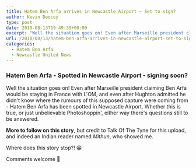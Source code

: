 ```yaml
---
title: Hatem Ben Arfa arrives in Newcastle Airport – Set to sign?
author: Kevin Doocey
type: post
date: 2010-08-13T19:49:39+00:00
excerpt: "Well the situation goes on! Even after Marseille president claiming Ben Arfa would be staying in France with L'OM, and even after Hughton .."
url: /2010/08/13/hatem-ben-arfa-arrives-in-newcastle-airport-set-to-sign/
categories:
  - Hatem Ben Arfa
  - Newcastle United News
---
```


### Hatem Ben Arfa - Spotted in Newcastle Airport - signing soon?

Well the situation goes on! Even after Marseille president claiming Ben Arfa would be staying in France with L'OM, and even after Hughton admitted he didn't know where the rumours of this supposed capture were coming from - Hatem Ben Arfa has been spotted in Newcastle Airport. Whether this is true, or just unbelievable Photoshoppin', either way there's questions  still to be answered.

**More to follow on this story**, but credit to Talk Of The Tyne for this upload, and indeed an Indian reader named _Mithun_, who showed me.

Where does this story stop?! 😀

Comments welcome 🙂
